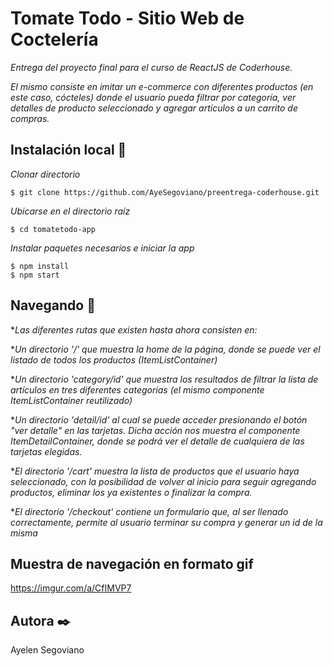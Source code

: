 # Tomate Todo - Sitio Web de Coctelería

_Entrega del proyecto final para el curso de ReactJS de Coderhouse._

_El mismo consiste en imitar un e-commerce con diferentes productos (en este caso, cócteles) donde el usuario pueda filtrar por categoría, ver detalles de producto seleccionado y agregar artículos a un carrito de compras._

## Instalación local 🔧

_Clonar directorio_

```
$ git clone https://github.com/AyeSegoviano/preentrega-coderhouse.git
```

_Ubicarse en el directorio raíz_

```
$ cd tomatetodo-app
```

_Instalar paquetes necesarios e iniciar la app_

```
$ npm install
$ npm start
```

## Navegando 🚢

*_Las diferentes rutas que existen hasta ahora consisten en:_

*_Un directorio '/' que muestra la home de la página, donde se puede ver el listado de todos los productos (ItemListContainer)_

*_Un directorio 'category/id' que muestra los resultados de filtrar la lista de artículos en tres diferentes categorías (el mismo componente ItemListContainer reutilizado)_

*_Un directorio 'detail/id' al cual se puede acceder presionando el botón "ver detalle" en las tarjetas. Dicha acción nos muestra el componente ItemDetailContainer, donde se podrá ver el detalle de cualquiera de las tarjetas elegidas._

*_El directorio '/cart' muestra la lista de productos que el usuario haya seleccionado, con la posibilidad de volver al inicio para seguir agregando productos, eliminar los ya existentes o finalizar la compra._

*_El directorio '/checkout' contiene un formulario que, al ser llenado correctamente, permite al usuario terminar su compra y generar un id de la misma_

## Muestra de navegación en formato gif

https://imgur.com/a/CfIMVP7

## Autora ✒️

Ayelen Segoviano